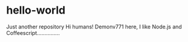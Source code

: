 # hello-world 
Just another  repository
Hi humans!
Demonv771 here, I like Node.js and Coffeescript...............
